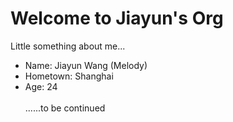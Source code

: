 # Welcome to Jiayun's Org

Little something about me... <br>
- Name: Jiayun Wang (Melody) 
- Hometown: Shanghai
- Age: 24 <br><br>
......to be continued



